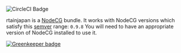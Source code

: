 ![CircleCI Badge](https://circleci.com/gh/Hoishin/rtainjapan.png?circle-token=d9b9c5f36fbbe7b8c0bb5713986037169d64600d)

rtainjapan is a [NodeCG](http://github.com/nodecg/nodecg) bundle. 
It works with NodeCG versions which satisfy this [semver](https://docs.npmjs.com/getting-started/semantic-versioning) range: `0.9.8`
You will need to have an appropriate version of NodeCG installed to use it.



[![Greenkeeper badge](https://badges.greenkeeper.io/Hoishin/rtainjapan.svg)](https://greenkeeper.io/)